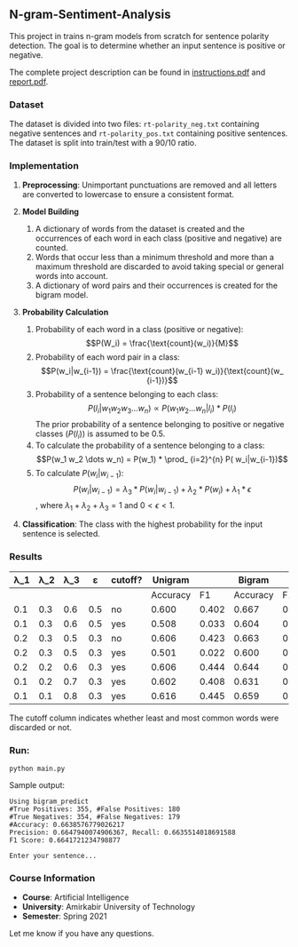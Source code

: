 ## N-gram-Sentiment-Analysis

This project in trains n-gram models from scratch for sentence polarity detection.
The goal is to determine whether an input sentence is positive or negative.

The complete project description can be found in [instructions.pdf](docs/instructions.pdf)
and [report.pdf](docs/report.pdf).

### Dataset

The dataset is divided into two files: `rt-polarity_neg.txt` containing negative sentences and `rt-polarity_pos.txt`
containing positive sentences. The dataset is split into train/test with a 90/10 ratio.

### Implementation

1. **Preprocessing**: Unimportant punctuations are removed and all letters are converted to lowercase to ensure a
   consistent format.

2. **Model Building**
    1. A dictionary of words from the dataset is created and the occurrences of each word in each class (positive and
       negative) are counted.
    2. Words that occur less than a minimum threshold and more than a maximum threshold are discarded to avoid taking
       special or general words into account.
    3. A dictionary of word pairs and their occurrences is created for the bigram model.

3. **Probability Calculation**
    1. Probability of each word in a class (positive or negative): $$P(W_i) = \frac{\text{count}(w_i)}{M}$$
    2. Probability of each word pair in a class: $$P(w_i|w_{i-1}) = \frac{\text{count}(w_{i-1} w_i)}{\text{count}(w_
       {i-1})}$$
    3. Probability of a sentence belonging to each class: $$P(l_i|w_1 w_2 w_3 \dots w_n) \propto P(w_1 w_2 \dots
       w_n|l_i) *
       P(l_i)$$
       The prior probability of a sentence belonging to positive or negative classes ($P(l_i)$) is assumed to be 0.5.
    4. To calculate the probability of a sentence belonging to a class: $$P(w_1 w_2 \dots w_n) = P(w_1) * \prod_
       {i=2}^{n} P(
       w_i|w_{i-1})$$
    5. To calculate $P(w_i|w_{i-1})$: $$P(w_i|w_{i-1}) = \lambda_3 * P(w_i|w_{i-1}) + \lambda_2 * P(w_i) + \lambda_1 *
       \epsilon$$, where $\lambda_1 + \lambda_2 + \lambda_3 = 1$ and $0 < \epsilon < 1$.

4. **Classification**: The class with the highest probability for the input sentence is selected.

### Results

| λ_1 | λ_2 | λ_3 | ε   | cutoff? | Unigram  |       | Bigram   |       |
|-----|-----|-----|-----|---------|----------|-------|----------|-------|
|     |     |     |     |         | Accuracy | F1    | Accuracy | F1    |
| 0.1 | 0.3 | 0.6 | 0.5 | no      | 0.600    | 0.402 | 0.667    | 0.677 |
| 0.1 | 0.3 | 0.6 | 0.5 | yes     | 0.508    | 0.033 | 0.604    | 0.492 |
| 0.2 | 0.3 | 0.5 | 0.3 | no      | 0.606    | 0.423 | 0.663    | 0.664 |
| 0.2 | 0.3 | 0.5 | 0.3 | yes     | 0.501    | 0.022 | 0.600    | 0.492 |
| 0.2 | 0.2 | 0.6 | 0.3 | yes     | 0.606    | 0.444 | 0.644    | 0.652 |
| 0.1 | 0.2 | 0.7 | 0.3 | yes     | 0.602    | 0.408 | 0.631    | 0.640 |
| 0.1 | 0.1 | 0.8 | 0.3 | yes     | 0.616    | 0.445 | 0.659    | 0.675 |

The cutoff column indicates whether least and most common words were discarded or not.

### Run:

```python main.py```

Sample output:

```
Using bigram_predict
#True Positives: 355, #False Positives: 180
#True Negatives: 354, #False Negatives: 179
#Accuracy: 0.6638576779026217
Precision: 0.6647940074906367, Recall: 0.6635514018691588
F1 Score: 0.6641721234798877

Enter your sentence...
```

### Course Information

- **Course**: Artificial Intelligence
- **University**: Amirkabir University of Technology
- **Semester**: Spring 2021

Let me know if you have any questions.
